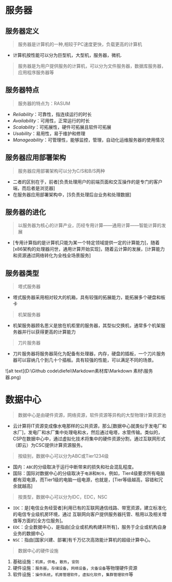 # 服务器
## 服务器定义
> 服务器是计算机的一种,相较于PC速度更快，负载更高的计算机
- 计算机按性能可以分为巨型机，大型机，服务器，微机.
> 服务器是为用户提供服务的计算机，可以分为文件服务器，数据库服务器，应用程序服务器等
## 服务器特点
> 服务器的特点为：RASUM
- *Reliability*：可靠性，指连续运行的时长
- *Availability*：可用性，正常运行的时长
- *Scalability*：可拓展性，硬件可拓展且软件可拓展
- *Usability*：易用性，易于维护和修理
- *Manageability*：可管理性，能够监控，管理，自动化运维服务器的使用情况
## 服务器应用部署架构
> 服务器应用部署架构可以分为C/S和B/S两种
- 二者的区别在于，前者[负责处理用户的前端页面和交互操作的是专门的客户端，而后者是浏览器]
- 在服务器应用部署架构中，[S负责处理后台业务和处理数据]
## 服务器的进化
> 以服务器为核心的计算产业，历经专用计算——通用计算——智能计算的发展
- [专用计算指的是计算机只能为某一个特定领域提供一定的计算能力]，随着[x86架构的处理器问世，通用计算开始实现]，随着云计算的发展，[计算能力和资源通过网络转化为全栈全场景服务]
## 服务器类型
> 塔式服务器
- 塔式服务器采用相对较大的机箱，具有较强的拓展能力，能拓展多个硬盘和板卡
> 机架服务器
- 机架服务器顾名思义是放在机柜里的服务器，其型似交换机，通常多个机架服务器并行以获得更高的计算能力
> 刀片服务器
- 刀片服务器将服务器简化为配备有处理器，内存，硬盘的插板，一个刀片服务器可以容纳几个到几十个插板。具有较强的性能，可以满足不同的场景。

![alt text](D:\Github code\diefei\Markdown素材库\Markdown 素材\服务器.png)




































# 数据中心
> 数据中心是由硬件资源，网络资源，软件资源等异构的大型物理计算资源池
- 云计算将IT资源变成像水电那样的公共资源，那么[数据中心就类似于发电厂和水厂]，发电厂和水厂集中处理电和水，然后通过电塔，水管传输。类似的，CSP在数据中心中，通过虚拟化技术将集中的硬件资源分割，通过互联网形式（即云）为CSC提供计算资源服务。
> 按级别，数据中心可以分为ABC或Tier1234级
- 国内：`ABC`的分级取决于运行中断带来的损失和社会混乱程度。
- 国际：国际对数据中心的分级取决于`电源`和`制冷`，例如，Tier4级要求所有电脑都有双电源，而Tier1级的电脑一组电源，也就是，[Tier等级越高，容错和冗余就越高]
> 按类型，数据中心可以分为IDC，EDC，NSC
- `IDC`：是[电信业务经营者]利用已有的互联网通信线路、带宽资源，建立标准化的电信专业级机房环境，通过 互联网向客户提供服务器托管、租用以及相关增值等方面的[全方位服务]。
- `EDC`：企业数据中心，是指由[企业或机构构建并所有]，服务于企业或机构自身业务的数据中心
- `NSC`：指由[国家兴建、部署]有千万亿次高效能计算机的超级计算中心。
> 数据中心的硬件设施
  1. 基础设施：`机房`，`供电`，`散热`，`安防`
  2. 硬件设施：`服务器`，`存储设备`，`网络设备`，`灾备设备`等物理硬件资源
  3. 软件设施：`操作系统`，`机房管理软件`，`虚拟化软件`，`集群管理软件`等

